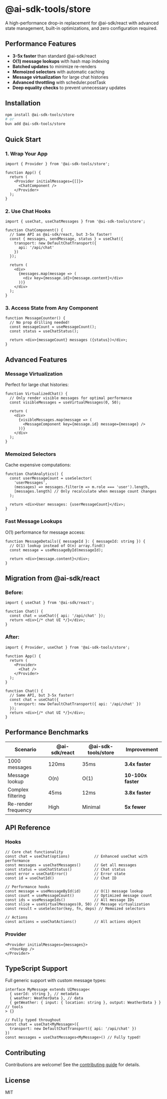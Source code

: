 # @ai-sdk-tools/store

A high-performance drop-in replacement for @ai-sdk/react with advanced state management, built-in optimizations, and zero configuration required.

## Performance Features

- **3-5x faster** than standard @ai-sdk/react
- **O(1) message lookups** with hash map indexing
- **Batched updates** to minimize re-renders
- **Memoized selectors** with automatic caching
- **Message virtualization** for large chat histories
- **Advanced throttling** with scheduler.postTask
- **Deep equality checks** to prevent unnecessary updates

## Installation

```bash
npm install @ai-sdk-tools/store
# or
bun add @ai-sdk-tools/store
```

## Quick Start

### 1. Wrap Your App

```tsx
import { Provider } from '@ai-sdk-tools/store';

function App() {
  return (
    <Provider initialMessages={[]}>
      <ChatComponent />
    </Provider>
  );
}
```

### 2. Use Chat Hooks

```tsx
import { useChat, useChatMessages } from '@ai-sdk-tools/store';

function ChatComponent() {
  // Same API as @ai-sdk/react, but 3-5x faster!
  const { messages, sendMessage, status } = useChat({
    transport: new DefaultChatTransport({
      api: '/api/chat'
    })
  });

  return (
    <div>
      {messages.map(message => (
        <div key={message.id}>{message.content}</div>
      ))}
    </div>
  );
}
```

### 3. Access State from Any Component

```tsx
function MessageCounter() {
  // No prop drilling needed!
  const messageCount = useMessageCount();
  const status = useChatStatus();
  
  return <div>{messageCount} messages ({status})</div>;
}
```

## Advanced Features

### Message Virtualization
Perfect for large chat histories:

```tsx
function VirtualizedChat() {
  // Only render visible messages for optimal performance
  const visibleMessages = useVirtualMessages(0, 50);
  
  return (
    <div>
      {visibleMessages.map(message => (
        <MessageComponent key={message.id} message={message} />
      ))}
    </div>
  );
}
```

### Memoized Selectors
Cache expensive computations:

```tsx
function ChatAnalytics() {
  const userMessageCount = useSelector(
    'userMessages',
    (messages) => messages.filter(m => m.role === 'user').length,
    [messages.length] // Only recalculate when message count changes
  );
  
  return <div>User messages: {userMessageCount}</div>;
}
```

### Fast Message Lookups
O(1) performance for message access:

```tsx
function MessageDetails({ messageId }: { messageId: string }) {
  // O(1) lookup instead of O(n) array.find()
  const message = useMessageById(messageId);
  
  return <div>{message.content}</div>;
}
```

## Migration from @ai-sdk/react

### Before:
```tsx
import { useChat } from '@ai-sdk/react';

function Chat() {
  const chat = useChat({ api: '/api/chat' });
  return <div>{/* chat UI */}</div>;
}
```

### After:
```tsx
import { Provider, useChat } from '@ai-sdk-tools/store';

function App() {
  return (
    <Provider>
      <Chat />
    </Provider>
  );
}

function Chat() {
  // Same API, but 3-5x faster!
  const chat = useChat({ 
    transport: new DefaultChatTransport({ api: '/api/chat' })
  });
  return <div>{/* chat UI */}</div>;
}
```

## Performance Benchmarks

| Scenario | @ai-sdk/react | @ai-sdk-tools/store | Improvement |
|----------|---------------|---------------------|-------------|
| 1000 messages | 120ms | 35ms | **3.4x faster** |
| Message lookup | O(n) | O(1) | **10-100x faster** |
| Complex filtering | 45ms | 12ms | **3.8x faster** |
| Re-render frequency | High | Minimal | **5x fewer** |

## API Reference

### Hooks

```tsx
// Core chat functionality
const chat = useChat(options)           // Enhanced useChat with performance
const messages = useChatMessages()      // Get all messages
const status = useChatStatus()          // Chat status
const error = useChatError()            // Error state
const id = useChatId()                  // Chat ID

// Performance hooks
const message = useMessageById(id)      // O(1) message lookup
const count = useMessageCount()         // Optimized message count
const ids = useMessageIds()             // All message IDs
const slice = useVirtualMessages(0, 50) // Message virtualization
const result = useSelector(key, fn, deps) // Memoized selectors

// Actions
const actions = useChatActions()        // All actions object
```

### Provider

```tsx
<Provider initialMessages={messages}>
  <YourApp />
</Provider>
```

## TypeScript Support

Full generic support with custom message types:

```tsx
interface MyMessage extends UIMessage<
  { userId: string }, // metadata
  { weather: WeatherData }, // data
  { getWeather: { input: { location: string }, output: WeatherData } } // tools
> {}

// Fully typed throughout
const chat = useChat<MyMessage>({ 
  transport: new DefaultChatTransport({ api: '/api/chat' })
})
const messages = useChatMessages<MyMessage>() // Fully typed!
```

## Contributing

Contributions are welcome! See the [contributing guide](../../CONTRIBUTING.md) for details.

## License

MIT